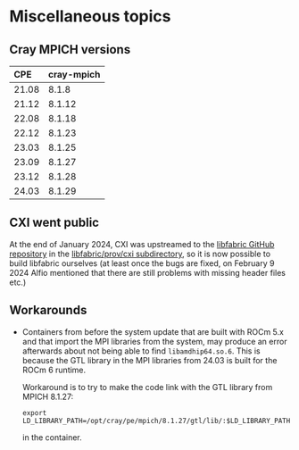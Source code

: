 # Miscellaneous topics

## Cray MPICH versions

| CPE   | cray-mpich |
|:------|:-----------|
| 21.08 | 8.1.8      |
| 21.12 | 8.1.12     |
| 22.08 | 8.1.18     |
| 22.12 | 8.1.23     |
| 23.03 | 8.1.25     |
| 23.09 | 8.1.27     |
| 23.12 | 8.1.28     |
| 24.03 | 8.1.29     |


## CXI went public

At the end of January 2024, CXI was upstreamed to the 
[libfabric GitHub repository](https://github.com/ofiwg/libfabric)
in the [libfabric/prov/cxi subdirectory](https://github.com/ofiwg/libfabric/tree/main/prov/cxi),
so it is now possible to build libfabric ourselves (at least once the bugs are fixed,
on February 9 2024 Alfio mentioned that there are still problems with missing header
files etc.)


## Workarounds

-   Containers from before the system update that are built with ROCm 5.x and that import the
    MPI libraries from the system, may produce an error afterwards about not being able to
    find `libamdhip64.so.6`. This is because the GTL library in the MPI libraries from 24.03
    is built for the ROCm 6 runtime.

    Workaround is to try to make the code link with the GTL library from MPICH 8.1.27:
    ```
    export LD_LIBRARY_PATH=/opt/cray/pe/mpich/8.1.27/gtl/lib/:$LD_LIBRARY_PATH
    ```
    in the container.



